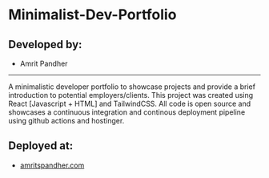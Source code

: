 # Minimalist-Dev-Portfolio
## Developed by:
- Amrit Pandher
---
A minimalistic developer portfolio to showcase projects and provide a brief introduction to potential employers/clients. This project was created using React [Javascript + HTML] and TailwindCSS. All code is open source and showcases a continuous integration and continous deployment pipeline using github actions and hostinger.
## Deployed at:
- [amritspandher.com](https://amritspandher.com/)
